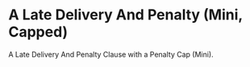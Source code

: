# A Late Delivery And Penalty (Mini, Capped)

A Late Delivery And Penalty Clause with a Penalty Cap (Mini).
